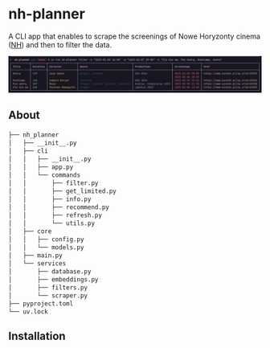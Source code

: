 # nh-planner

A CLI app that enables to scrape the screenings of Nowe Horyzonty cinema ([NH](https://www.kinonh.pl/index.s)) and then to filter the data.


![media/screenshot.png](media/screenshot.png)

## About

```
├── nh_planner
│   ├── __init__.py
│   ├── cli
│   │   ├── __init__.py
│   │   ├── app.py
│   │   └── commands
│   │       ├── filter.py
│   │       ├── get_limited.py
│   │       ├── info.py
│   │       ├── recommend.py
│   │       ├── refresh.py
│   │       └── utils.py
│   ├── core
│   │   ├── config.py
│   │   └── models.py
│   ├── main.py
│   └── services
│       ├── database.py
│       ├── embeddings.py
│       ├── filters.py
│       └── scraper.py
├── pyproject.toml
└── uv.lock
```

## Installation

